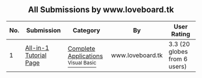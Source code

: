 ﻿<div align="center">

## All Submissions by www\.loveboard\.tk

</div>

No.  | Submission | Category | By   | User Rating
---- | ---------- | -------- | ---- | -----------
1 | [All\-in\-1 Tutorial Page<br />](https://github.com/Planet-Source-Code/www-loveboard-tk-all-in-1-tutorial-page__1-53961) | [Complete Applications<br /><sup>Visual Basic</sup>](../ByCategory/complete-applications__1-27.md) | www\.loveboard\.tk | 3.3 (20 globes from 6 users)
